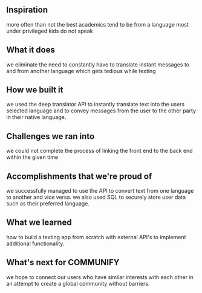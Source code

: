 ## Inspiration
more often than not the best academics tend to be from a language most under privileged kids do not speak

## What it does
we eliminate the need to constantly have to translate instant messages to and from another language which gets tedious while texting

## How we built it
we used the deep translator API to instantly translate text into the users selected language and to convey messages from the user to the other party in their native language.

## Challenges we ran into
we could not complete the process of linking the front end to the back end within the given time

## Accomplishments that we're proud of
we successfully managed to use the API to convert text from one language to another and vice versa. we also used SQL to securely store user data such as their preferred language.

## What we learned
how to build a texting app from scratch with external API's to implement additional functionality.

## What's next for COMMUNIFY
we hope to connect our users who have similar interests with each other in an attempt to create a global community without barriers.
